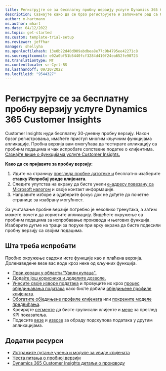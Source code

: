 ```yaml
---
title: Региструјте се за бесплатну пробну верзију услуге Dynamics 365 Customer Insights
description: Сазнајте како да се брзо региструјете и започнете рад са бесплатном пробном верзијом услуге Customer Insights. Истражите апликацију и пронађите додатне ресурсе за учење.
author: m-hartmann
ms.author: mhart
ms.date: 04/12/2022
ms.topic: get-started
ms.custom: template-trial-setup
ms.reviewer: jeffhar
manager: shellyha
ms.openlocfilehash: 13e0b22d40d909abdbea8e77c9b4795ee42271c8
ms.sourcegitcommit: e02a0bf51b5440fcf3284d410f24ea652fe90723
ms.translationtype: MT
ms.contentlocale: sr-Cyrl-RS
ms.lasthandoff: 09/20/2022
ms.locfileid: "9544327"
---
```

# <a name="sign-up-for-a-free-dynamics-365-customer-insights-trial"></a>Региструјте се за бесплатну пробну верзију услуге Dynamics 365 Customer Insights

Customer Insights нуди бесплатну 30-дневну пробну верзију. Након брзог регистровања, имаћете приступ многим кључним функцијама апликације. Пробна верзија вам омогућава да тестирате апликацију са пробним подацима и чак испробате сопствене податке о клијентима. [Сазнајте више о функцијама услуге Customer Insights.](overview.md)

**Како да се пријавите за пробну верзију**:

1. Идите на страницу [прегледа пробне датотеке и](https://dynamics.microsoft.com/ai/customer-insights/) бесплатно изаберите **ставку Испробај увиде клијената**.
1. Следите упутства на екрану да бисте унели [е-адресу повезану са Microsoft налогом](https://support.microsoft.com/windows/what-is-a-microsoft-account-4a7c48e9-ff5a-e9c6-5a5c-1a57d66c3bfa) и своје контакт информације.
1. Направите изборе и одаберите фокус док не дођете до почетне странице за изабрану могућност.

За учитавање пробне верзије потребно је неколико тренутака, а затим можете почети да користите апликацију. Видећете окружење са пробним подацима за испробавање производа и његових функција. Изаберите дугме на траци за поруке при врху екрана да бисте подесили пробну верзију са својим подацима.

## <a name="what-to-try"></a>Шта треба испробати

Пробно окружење садржи исте функције као и плаћена верзија. Доленаведене везе вас воде кроз неке од кључних функција.

- [Први кораци у области "Увиди купаца".](get-started.md)
- [Додајте још корисника и доделите дозволе.](permissions.md)
- [Унесите своје изворе података](data-sources.md) и провуците их кроз [процес обједињавања података](data-unification.md) како бисте добили [обједињене профиле клијената](customer-profiles.md).
- [Обогатите обједињене профиле клијената](enrichment-hub.md) или [покрените моделе предвиђања](predictions-overview.md).
- Креирајте [сегменте](segments.md) да бисте груписали клијенте и [мере](measures.md) за преглед KPI показатеља.
- Подесите [везе](connections.md) и [извозе](export-destinations.md) за обраду подскупова података у другим апликацијама.

## <a name="additional-resources"></a>Додатни ресурси

- [Истражите путање учења и модуле за увиде клијената](/training/browse/?products=dynamics-cust-insights)
- [Честа питања о пробној верзији](trial-faq.md)
- [Dynamics 365 Customer Insights детаљи о производу](https://dynamics.microsoft.com/ai/customer-insights/)
